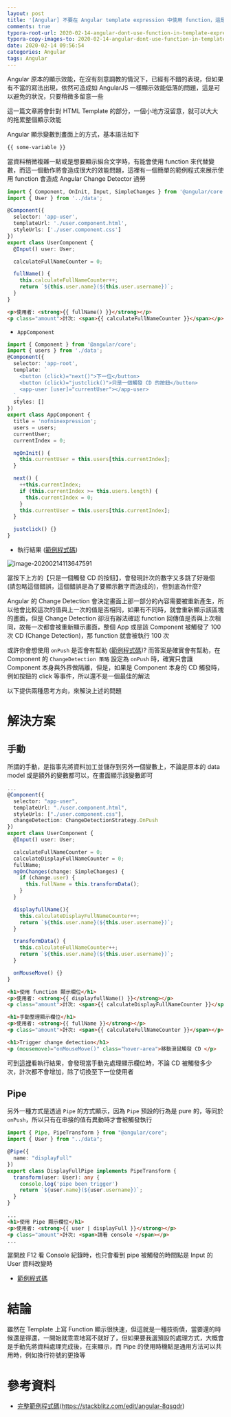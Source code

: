 ```yaml
---
layout: post
title: '[Angular] 不要在 Angular template expression 中使用 function，這是不好的'
comments: true
typora-root-url: 2020-02-14-angular-dont-use-function-in-template-expression
typora-copy-images-to: 2020-02-14-angular-dont-use-function-in-template-expression
date: 2020-02-14 09:56:54
categories: Angular
tags: Angular
---
```


Angular 原本的顯示效能，在沒有刻意調教的情況下，已經有不錯的表現，但如果有不當的寫法出現，依然可造成如 AngularJS 一樣顯示效能低落的問題，這是可以避免的狀況，只要稍微多留意一些

這一篇文章將會針對 HTML Template 的部分，一個小地方沒留意，就可以大大的拖累整個顯示效能

<!-- more -->

Angular 顯示變數到畫面上的方式，基本語法如下

```html
{{ some-variable }}
```

當資料稍微複雜一點或是想要顯示組合文字時，有能會使用 function 來代替變數，而這一個動作將會造成很大的效能問題，這裡有一個簡單的範例程式來展示使用 function 會造成 Angular Change Detector 過勞

```typescript
import { Component, OnInit, Input, SimpleChanges } from '@angular/core';
import { User } from '../data';

@Component({
  selector: 'app-user',
  templateUrl: './user.component.html',
  styleUrls: ['./user.component.css']
})
export class UserComponent {
  @Input() user: User;

  calculateFullNameCounter = 0;

  fullName() {
    this.calculateFullNameCounter++;
    return `${this.user.name}(${this.user.username})`;
  }
}

```

```html
<p>使用者: <strong>{{ fullName() }}</strong></p>
<p class="amount">計次: <span>{{ calculateFullNameCounter }}</span></p>
```

* `AppComponent`

```typescript
import { Component } from '@angular/core';
import { users } from './data';
@Component({
  selector: 'app-root',
  template: `
    <button (click)="next()">下一位</button>
    <button (click)="justclick()">只是一個觸發 CD 的按鈕</button>
    <app-user [user]="currentUser"></app-user>
  `,
  styles: []
})
export class AppComponent {
  title = 'nofninexpression';
  users = users;
  currentUser;
  currentIndex = 0;

  ngOnInit() {
    this.currentUser = this.users[this.currentIndex];
  }

  next() {
    ++this.currentIndex;
    if (this.currentIndex >= this.users.length) {
      this.currentIndex = 0;
    }
    this.currentUser = this.users[this.currentIndex];
  }

  justclick() {}
}

```

* 執行結果 ([範例程式碼](https://stackblitz.com/edit/angular-fcetcv))

![image-20200214113647591](image-20200214113647591.png)

當按下上方的【只是一個觸發 CD 的按鈕】，會發現計次的數字又多跳了好幾個 (請忽略這個錯誤，這個錯誤是為了要顯示數字而造成的)，但到底為什麼?

Angular 的 Change Detection 會決定畫面上那一部分的內容需要被重新產生，所以他會比較這次的值與上一次的值是否相同，如果有不同時，就會重新顯示該區塊的畫面，但是 Change Detection 卻沒有辦法確認 function 回傳值是否與上次相同，故每一次都會被重新顯示畫面，整個 App 或是該 Component 被觸發了 100 次 CD (Change Detection)，那 function 就會被執行 100 次

或許你會想使用 `onPush` 是否會有幫助 ([範例程式碼](https://stackblitz.com/edit/angular-vmeija?file=src%2Fapp%2Fuser%2Fuser.component.ts))? 而答案是確實會有幫助，在 Component 的 `ChangeDetection 策略` 設定為 `onPush` 時，確實只會讓 Component  本身與外界做隔離，但是，如果是 Component 本身的 CD 觸發時，例如按鈕的 click 等事件，所以還不是一個最佳的解法

以下提供兩種思考方向，來解決上述的問題

# 解決方案

## 手動

所謂的手動，是指事先將資料加工並儲存到另外一個變數上，不論是原本的 data model  或是額外的變數都可以，在畫面顯示該變數即可

```typescript
...
@Component({
  selector: "app-user",
  templateUrl: "./user.component.html",
  styleUrls: ["./user.component.css"],
  changeDetection: ChangeDetectionStrategy.OnPush
})
export class UserComponent {
  @Input() user: User;

  calculateFullNameCounter = 0;
  calculateDisplayFullNameCounter = 0;
  fullName;
  ngOnChanges(change: SimpleChanges) {
    if (change.user) {
      this.fullName = this.transformData();
    }
  }

  displayfullName(){
    this.calculateDisplayFullNameCounter++;
    return `${this.user.name}(${this.user.username})`;
  }

  transformData() {
    this.calculateFullNameCounter++;
    return `${this.user.name}(${this.user.username})`;
  }

  onMouseMove() {}
}

```

```html
<h1>使用 function 顯示欄位</h1>
<p>使用者: <strong>{{ displayfullName() }}</strong></p>
<p class="amount">計次: <span>{{ calculateDisplayFullNameCounter }}</span></p>

<h1>手動整理顯示欄位</h1>
<p>使用者: <strong>{{ fullName }}</strong></p>
<p class="amount">計次: <span>{{ calculateFullNameCounter }}</span></p>

<h1>Trigger change detection</h1>
<p (mousemove)="onMouseMove()" class="hover-area">移動滑鼠觸發 CD </p>
```

可到[這裡](https://stackblitz.com/edit/angular-5wa324?file=src%2Fapp%2Fuser%2Fuser.component.html)看執行結果，會發現當手動先處理顯示欄位時，不論 CD 被觸發多少次，計次都不會增加，除了切換至下一位使用者

## Pipe

另外一種方式是透過 `Pipe` 的方式顯示，因為 `Pipe` 預設的行為是 pure 的，等同於 `onPush`，所以只有在串接的值有異動時才會被觸發執行

```typescript
import { Pipe, PipeTransform } from "@angular/core";
import { User } from "../data";

@Pipe({
  name: "displayFull"
})
export class DisplayFullPipe implements PipeTransform {
  transform(user: User): any {
    console.log('pipe been trigger')
    return `${user.name}(${user.username})`;
  }
}
```

```html
...
<h1>使用 Pipe 顯示欄位</h1>
<p>使用者: <strong>{{ user | displayFull }}</strong></p>
<p class="amount">計次: <span>請看 console </span></p>
...
```

當開啟 F12 看 Console 紀錄時，也只會看到 pipe 被觸發的時間點是 Input 的 User 資料改變時

* [範例程式碼](https://stackblitz.com/edit/angular-8qsqdr)

# 結論

雖然在 Template 上寫 Function 顯示很快速，但這就是一種技術債，當要還的時候還是得還，一開始就乖乖地寫不就好了，但如果要我選預設的處理方式，大概會是手動先將資料處理完成後，在來顯示，而 Pipe 的使用時機點是通用方法可以共用時，例如換行符號的更換等



# 參考資料

* [完整範例程式碼]()(https://stackblitz.com/edit/angular-8qsqdr)